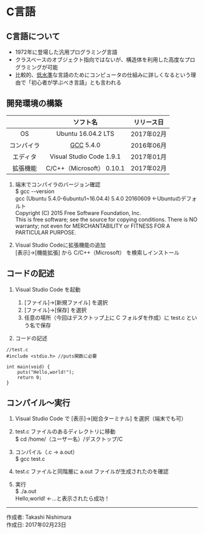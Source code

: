 # C言語

## C言語について

* 1972年に登場した汎用プログラミング言語
* クラスベースのオブジェクト指向ではないが、構造体を利用した高度なプログラミングが可能
* 比較的、[低水準](http://bit.ly/2meoB4s)な言語のためにコンピュータの仕組みに詳しくなるという理由で「初心者が学ぶべき言語」とも言われる

## 開発環境の構築

||ソフト名|リリース日|
|:--:|:--:|:--:|
|OS|Ubuntu 16.04.2 LTS|2017年02月|
|コンパイラ|[GCC](http://bit.ly/2kOadCN) 5.4.0 |2016年06月|
|エディタ|Visual Studio Code 1.9.1|2017年01月|
|拡張機能|C/C++（Microsoft） 0.10.1|2017年02月|

1. 端末でコンパイラのバージョン確認  
    $ gcc --version  
    gcc (Ubuntu 5.4.0-6ubuntu1~16.04.4) 5.4.0 20160609 ←Ubuntuのデフォルト  
    Copyright (C) 2015 Free Software Foundation, Inc.  
    This is free software; see the source for copying conditions.  There is NO  
    warranty; not even for MERCHANTABILITY or FITNESS FOR A PARTICULAR PURPOSE.

1. Visual Studio Codeに拡張機能の追加  
    [表示]→[機能拡張] から C/C++（Microsoft） を検索しインストール

## コードの記述

1. Visual Studio Code を起動
    1. [ファイル]→[新規ファイル] を選択
    1. [ファイル]→[保存] を選択
    1. 任意の場所（今回はデスクトップ上に C フォルダを作成）に test.c という名で保存

1. コードの記述
```
//test.c
#include <stdio.h> //puts関数に必要

int main(void) {
    puts("Hello,world!");
    return 0;
}
```

## コンパイル〜実行

1. Visual Studio Code で [表示]→[総合ターミナル] を選択（端末でも可）

1. test.c ファイルのあるディレクトリに移動  
$ cd /home/（ユーザー名）/デスクトップ/C

1. コンパイル（.c → a.out）  
$ gcc test.c

1. test.c ファイルと同階層に a.out ファイルが生成されたのを確認

1. 実行  
$ ./a.out  
Hello,world! ←…と表示されたら成功！

***
作成者: Takashi Nishimura  
作成日: 2017年02月23日
